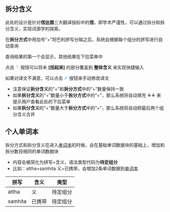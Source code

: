 ## 拆分含义
此处的设计是针对**信达雅**三大翻译指标中的**信**，即学术严谨性，可以通过拆分和拆分含义，实现词源学的探索。

在**拆分方式**中用加号“+”将巴利拼写分隔之后，系统会根据每个组分的拼写进行自动查询

查询结果的第一个会显示，其他结果在下拉菜单中

点击<svg viewBox="0 0 24 24" id="ic_vertical_align_top" style='fill:#6baaff;height: 12px; width: 20px;'><path d="M8 11h3v10h2V11h3l-4-4-4 4zM4 3v2h16V3H4z"></path></svg>按钮可以将未 **[括起来]** 的部分覆盖到 **整体含义** 来实现快捷输入

如果对译文不满意，可以点击<svg viewBox="0 0 24 24" id="ic_mode_edit" style='fill:#6baaff;height: 12px; width: 20px;'><path d="M3 17.25V21h3.75L17.81 9.94l-3.75-3.75L3 17.25zM20.71 7.04a.996.996 0 0 0 0-1.41l-2.34-2.34a.996.996 0 0 0-1.41 0l-1.83 1.83 3.75 3.75 1.83-1.83z"></path></svg>按钮来手动修改译文
- 注意保证**拆分含义**的“+”和**拆分方式**中的“+”数量保持一致
- 如果**拆分含义**的“+”数量小于**拆分方式**中的“+”，那么系统将自动填充 **↓↓** 来提示用户查看此处的下拉菜单
- 如果**拆分含义**的“+”数量大于**拆分方式**中的“+”，那么系统将自动把最后两个组分含义合并
  
## 个人单词本
拆分方式和拆分含义在进入[单词本](./setting.php?item=userdict)的时候，会在基础单词数据块的基础上，增加和拆分数目相同的单词数据块

- 内容会被简化为拼写+含义，语法类型代码为**待定组分**
- 比如：attha+saṃhita 义+已携带，会增加2条单词数据到[单词本](./setting.php?item=userdict)

| 拼写    | 含义   | 类型     |
| ------- | ------ | -------- |
| attha   | 义     | 待定组分 |
| saṃhita | 已携带 | 待定组分 |
